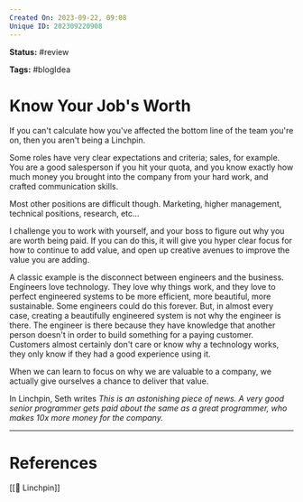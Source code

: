 ```yaml
---
Created On: 2023-09-22, 09:08
Unique ID: 202309220908
---
```

**Status:** #review 

**Tags:** #blogIdea 

# Know Your Job's Worth


If you can't calculate how you've affected the bottom line of the team you're on, then you aren't being a Linchpin. 

Some roles have very clear expectations and criteria; sales, for example. You are a good salesperson if you hit your quota, and you know exactly how much money you brought into the company from your hard work, and crafted communication skills.

Most other positions are difficult though. Marketing, higher management, technical positions, research, etc...


I challenge you to work with yourself, and your boss to figure out why you are worth being paid. If you can do this, it will give you hyper clear focus for how to continue to add value, and open up creative avenues to improve the value you are adding. 


A classic example is the disconnect between engineers and the business. Engineers love technology. They love why things work, and they love to perfect engineered systems to be more efficient, more beautiful, more sustainable. Some engineers could do this forever. But, in almost every case, creating a beautifully engineered system is not why the engineer is there. The engineer is there because they have knowledge that another person doesn't in order to build something for a paying customer. Customers almost certainly don't care or know why a technology works, they only know if they had a good experience using it. 

When we can learn to focus on why we are valuable to a company, we actually give ourselves a chance to deliver that value. 


In Linchpin, Seth writes *This is an astonishing piece of news. A very good senior programmer gets paid about the same as a great programmer, who makes 10x more money for the company.*



---
# References

[[🔩 Linchpin]]